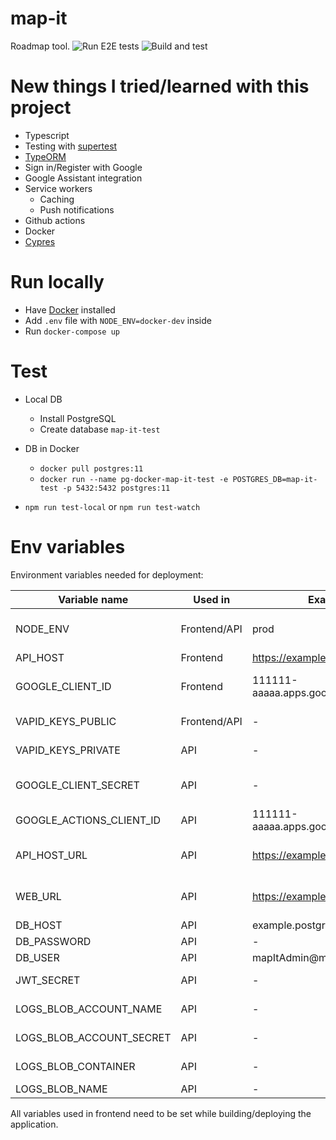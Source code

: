 # map-it
Roadmap tool. 
![Run E2E tests](https://github.com/nerijusdu/map-it/workflows/Run%20E2E%20tests/badge.svg?branch=master) 
![Build and test](https://github.com/nerijusdu/map-it/workflows/Build%20and%20test/badge.svg?branch=master)

# New things I tried/learned with this project
- Typescript
- Testing with [supertest](https://github.com/visionmedia/supertest)
- [TypeORM](https://github.com/typeorm/typeorm)
- Sign in/Register with Google
- Google Assistant integration
- Service workers
  - Caching
  - Push notifications
- Github actions
- Docker
- [Cypres](https://www.cypress.io/)

# Run locally
- Have [Docker](https://docs.docker.com/install/) installed
- Add `.env` file with `NODE_ENV=docker-dev` inside
- Run `docker-compose up`

# Test

- Local DB
  - Install PostgreSQL
  - Create database `map-it-test`
- DB in Docker
  - `docker pull postgres:11`
  - `docker run --name pg-docker-map-it-test -e POSTGRES_DB=map-it-test -p 5432:5432 postgres:11`

- `npm run test-local` or `npm run test-watch`


# Env variables

Environment variables needed for deployment:

| Variable name | Used in | Example value | Description |
|---------------|---------|---------------|-------------|
| NODE_ENV | Frontend/API | prod | Node environment: prod/development/test/test-local/docker-dev |
| API_HOST | Frontend | https://example.com | URL of API |
| GOOGLE_CLIENT_ID | Frontend | 111111-aaaaa.apps.googleusercontent.com | Client ID of OAuth client used for signing in with google |
| VAPID_KEYS_PUBLIC | Frontend/API | - | Public vapid key generated by web-push |
| VAPID_KEYS_PRIVATE | API | - | Private vapid key generated by web-push |
| GOOGLE_CLIENT_SECRET | API | - | Client secret of OAuth client used for signing in with google |
| GOOGLE_ACTIONS_CLIENT_ID | API | 111111-aaaaa.apps.googleusercontent.com | Client ID used for integration with Google Assistant |
| API_HOST_URL | API | https://example.com | Same as API_HOST (duplicated because of deployment to azure errors) |
| WEB_URL | API | https://example.com | URL pointing to frontend application (used for redirects from callbacks) |
| DB_HOST | API | example.postgres.database.azure.com | Database host URL |
| DB_PASSWORD | API | - | Database password |
| DB_USER | API | mapItAdmin@map-it-db | Database username |
| JWT_SECRET | API | - | Random secret string used to validate tokens |
| LOGS_BLOB_ACCOUNT_NAME | API | - | Blob storage account used to save log files |
| LOGS_BLOB_ACCOUNT_SECRET | API | - | Blob storage account secret for log files |
| LOGS_BLOB_CONTAINER | API | - | Container that log files will be save to |
| LOGS_BLOB_NAME | API | - | Blob name for storing logs |

All variables used in frontend need to be set while building/deploying the application.